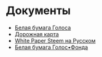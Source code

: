 # Документы

  * [Белая бумага Голоса](1-introduction/golos_whitepaper.md)
  * [Дорожная карта](5-development/roadmap.md)
  * [White Paper Steem на Русском](1-introduction/steem_whitepaper.md)
  * [Белая бумага Голос•Фонда](1-introduction/belaya-bumaga-golosfonda.md)
